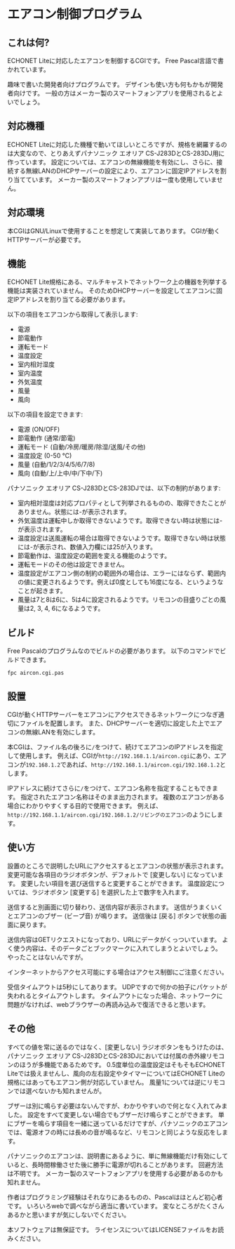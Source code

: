 # エアコン制御プログラム

## これは何?

ECHONET Liteに対応したエアコンを制御するCGIです。
Free Pascal言語で書かれています。

趣味で書いた開発者向けプログラムです。
デザインも使い方も何もかもが開発者向けです。
一般の方はメーカー製のスマートフォンアプリを使用されるとよいでしょう。

## 対応機種

ECHONET Liteに対応した機種で動いてほしいところですが、規格を網羅するのは大変なので、とりあえずパナソニック エオリア CS-J283DとCS-283DJ用に作っています。
設定については、エアコンの無線機能を有効にし、さらに、接続する無線LANのDHCPサーバーの設定により、エアコンに固定IPアドレスを割り当てています。
メーカー製のスマートフォンアプリは一度も使用していません。

## 対応環境

本CGIはGNU/Linuxで使用することを想定して実装してあります。
CGIが動くHTTPサーバーが必要です。

## 機能

ECHONET Lite規格にある、マルチキャストでネットワーク上の機器を列挙する機能は実装されていません。
そのためDHCPサーバーを設定してエアコンに固定IPアドレスを割り当てる必要があります。

以下の項目をエアコンから取得して表示します:

- 電源
- 節電動作
- 運転モード
- 温度設定
- 室内相対湿度
- 室内温度
- 外気温度
- 風量
- 風向

以下の項目を設定できます:

- 電源 (ON/OFF)
- 節電動作 (通常/節電)
- 運転モード (自動/冷房/暖房/除湿/送風/その他)
- 温度設定 (0-50 ℃)
- 風量 (自動/1/2/3/4/5/6/7/8)
- 風向 (自動/上/上中/中/下中/下)

パナソニック エオリア CS-J283DとCS-283DJでは、以下の制約があります:

- 室内相対湿度は対応プロパティとして列挙されるものの、取得できたことがありません。状態には-が表示されます。
- 外気温度は運転中しか取得できないようです。取得できない時は状態には-が表示されます。
- 温度設定は送風運転の場合は取得できないようです。取得できない時は状態には-が表示され、数値入力欄には25が入ります。
- 節電動作は、温度設定の範囲を変える機能のようです。
- 運転モードのその他は設定できません。
- 温度設定がエアコン側の制約の範囲外の場合は、エラーにはならず、範囲内の値に変更されるようです。例えば0度としても16度になる、というようなことが起きます。
- 風量は7と8は6に、5は4に設定されるようです。リモコンの目盛りごとの風量は2, 3, 4, 6になるようです。

## ビルド

Free Pascalのプログラムなのでビルドの必要があります。
以下のコマンドでビルドできます。

```
fpc aircon.cgi.pas
```

## 設置

CGIが動くHTTPサーバーをエアコンにアクセスできるネットワークにつなぎ適切にファイルを配置します。
また、DHCPサーバーを適切に設定した上でエアコンの無線LANを有効にします。

本CGIは、ファイル名の後ろに`/`をつけて、続けてエアコンのIPアドレスを指定して使用します。
例えば、CGIが`http://192.168.1.1/aircon.cgi`にあり、エアコンが`192.168.1.2`であれば、`http://192.168.1.1/aircon.cgi/192.168.1.2`とします。

IPアドレスに続けてさらに`/`をつけて、エアコン名称を指定することもできます。
指定されたエアコン名称はそのまま出力されます。
複数のエアコンがある場合にわかりやすくする目的で使用できます。
例えば、`http://192.168.1.1/aircon.cgi/192.168.1.2/リビングのエアコン`のようにします。

## 使い方

設置のところで説明したURLにアクセスするとエアコンの状態が表示されます。
変更可能な各項目のラジオボタンが、デフォルトで \[変更しない] になっています。
変更したい項目を選び送信すると変更することができます。
温度設定については、ラジオボタン \[変更する] を選択した上で数字を入れます。

送信すると別画面に切り替わり、送信内容が表示されます。
送信がうまくいくとエアコンのブザー (ビープ音) が鳴ります。
送信後は \[戻る] ボタンで状態の画面に戻ります。

送信内容はGETリクエストになっており、URLにデータがくっついています。
よく使う内容は、そのデータごとブックマークに入れてしまうとよいでしょう。
やったことはないんですが。

インターネットからアクセス可能にする場合はアクセス制御にご注意ください。

受信タイムアウトは5秒にしてあります。
UDPですので何かの拍子にパケットが失われるとタイムアウトします。
タイムアウトになった場合、ネットワークに問題がなければ、webブラウザーの再読み込みで復活できると思います。

## その他

すべての値を常に送るのではなく、\[変更しない] ラジオボタンをもうけたのは、パナソニック エオリア CS-J283DとCS-283DJにおいては付属の赤外線リモコンのほうが多機能であるためです。
0.5度単位の温度設定はそもそもECHONET Liteでは扱えませんし、風向の左右設定やタイマーについてはECHONET Liteの規格にはあってもエアコン側が対応していません。
風量1については逆にリモコンでは選べないかも知れませんが。

ブザーは別に鳴らす必要はないんですが、わかりやすいので何となく入れてみました。
設定をすべて変更しない場合でもブザーだけ鳴らすことができます。
単にブザーを鳴らす項目を一緒に送っているだけですが、パナソニックのエアコンでは、電源オフの時には長めの音が鳴るなど、リモコンと同じような反応をします。

パナソニックのエアコンは、説明書にあるように、単に無線機能だけ有効にしていると、長時間稼働させた後に勝手に電源が切れることがあります。
回避方法は不明です。
メーカー製のスマートフォンアプリを使用する必要があるのかも知れません。

作者はプログラミング経験はそれなりにあるものの、Pascalはほとんど初心者です。
いろいろwebで調べながら適当に書いています。
変なところがたくさんあるかと思いますが気にしないでください。

本ソフトウェアは無保証です。
ライセンスについてはLICENSEファイルをお読みください。
